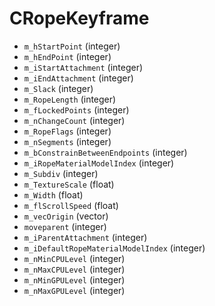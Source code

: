 # CRopeKeyframe

* `m_hStartPoint` (integer)
* `m_hEndPoint` (integer)
* `m_iStartAttachment` (integer)
* `m_iEndAttachment` (integer)
* `m_Slack` (integer)
* `m_RopeLength` (integer)
* `m_fLockedPoints` (integer)
* `m_nChangeCount` (integer)
* `m_RopeFlags` (integer)
* `m_nSegments` (integer)
* `m_bConstrainBetweenEndpoints` (integer)
* `m_iRopeMaterialModelIndex` (integer)
* `m_Subdiv` (integer)
* `m_TextureScale` (float)
* `m_Width` (float)
* `m_flScrollSpeed` (float)
* `m_vecOrigin` (vector)
* `moveparent` (integer)
* `m_iParentAttachment` (integer)
* `m_iDefaultRopeMaterialModelIndex` (integer)
* `m_nMinCPULevel` (integer)
* `m_nMaxCPULevel` (integer)
* `m_nMinGPULevel` (integer)
* `m_nMaxGPULevel` (integer)
